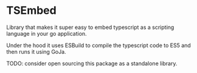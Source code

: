 # TSEmbed

Library that makes it super easy to embed typescript as a scripting language in your
go application.

Under the hood it uses ESBuild to compile the typescript code to ES5 and then runs
it using GoJa.

TODO: consider open sourcing this package as a standalone library.